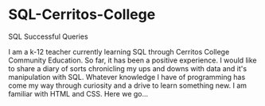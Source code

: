 # SQL-Cerritos-College
SQL Successful Queries

I am a k-12 teacher currently learning SQL through Cerritos College Community Education. So far, it has been a positive experience. I would like to share a diary of sorts chronicling my ups and downs with data and it's manipulation with SQL. Whatever knowledge I have of programming has come my way through curiosity and a drive to learn something new. I am familiar with HTML and CSS. Here we go...
